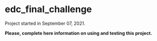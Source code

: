 # edc_final_challenge

Project started in September 07, 2021.

**Please, complete here information on using and testing this project.**